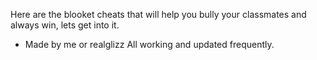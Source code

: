 Here are the blooket cheats that will help you bully your classmates and always win, lets get into it.
- Made by me or realglizz 
All working and updated frequently.
